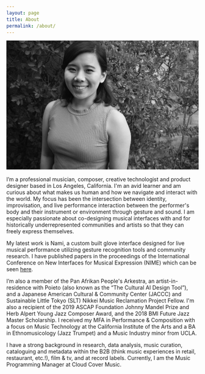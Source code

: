 ```yaml
---
layout: page
title: About
permalink: /about/
---
```


![Sara headshot](/assets/images/Sara_headshot.jpg)

I’m a professional musician, composer, creative technologist and product designer based in Los Angeles, California. I'm an avid learner and am curious about what makes us human and how we navigate and interact with the world. My focus has been the intersection between identity, improvisation, and live performance interaction between the performer's body and their instrument or environment through gesture and sound. I am especially passionate about co-designing musical interfaces with and for historically underrepresented communities and artists so that they can freely express themselves.

My latest work is Nami, a custom built glove interface designed for live musical performance utilizing gesture recognition tools and community research. I have published papers in the proceedings of the International Conference on New Interfaces for Musical Expression (NIME) which can be seen [here](/media).

 I’m also a member of the Pan Afrikan People's Arkestra, an artist-in-residence with Poieto (also known as the “The Cultural AI Design Tool”), and a Japanese American Cultural & Community Center (JACCC) and Sustainable Little Tokyo (SLT) Nikkei Music Reclamation Project Fellow. I'm also a recipient of the 2019 ASCAP Foundation Johnny Mandel Prize and Herb Alpert Young Jazz Composer Award, and the 2018 BMI Future Jazz Master Scholarship. I received my MFA in Performance & Composition with a focus on Music Technology at the California Institute of the Arts and a BA in Ethnomusicology (Jazz Trumpet) and a Music Industry minor from UCLA. 

I have a strong background in research, data analysis, music curation, cataloguing and metadata within the B2B (think music experiences in retail, restaurant, etc.!), film & tv, and at record labels. Currently, I am the Music Programming Manager at Cloud Cover Music.